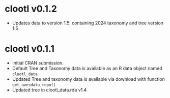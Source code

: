 # clootl v0.1.2
- Updates data to version 1.5, containing 2024 taxonomy and tree version 1.5

# clootl v0.1.1
- Initial CRAN submission.
- Default Tree and Taxonomy data is available as an R data object named `clootl_data`
- Updated Tree and taxonomy data is available via download with function `get_avesdata_repo()`
- Updated tree in clootl_data.rda v1.4
